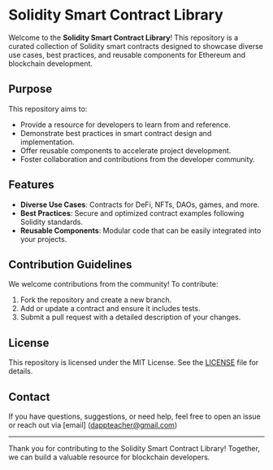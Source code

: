 # Solidity Smart Contract Library

Welcome to the **Solidity Smart Contract Library**! This repository is a curated collection of Solidity smart contracts designed to showcase diverse use cases, best practices, and reusable components for Ethereum and blockchain development.

## Purpose
This repository aims to:
- Provide a resource for developers to learn from and reference.
- Demonstrate best practices in smart contract design and implementation.
- Offer reusable components to accelerate project development.
- Foster collaboration and contributions from the developer community.

## Features
- **Diverse Use Cases**: Contracts for DeFi, NFTs, DAOs, games, and more.
- **Best Practices**: Secure and optimized contract examples following Solidity standards.
- **Reusable Components**: Modular code that can be easily integrated into your projects.

## Contribution Guidelines
We welcome contributions from the community! To contribute:
1. Fork the repository and create a new branch.
2. Add or update a contract and ensure it includes tests.
3. Submit a pull request with a detailed description of your changes.

## License
This repository is licensed under the MIT License. See the [LICENSE](./LICENSE) file for details.

## Contact
If you have questions, suggestions, or need help, feel free to open an issue or reach out via [email] (dappteacher@gmail.com)

---

Thank you for contributing to the Solidity Smart Contract Library! Together, we can build a valuable resource for blockchain developers.
